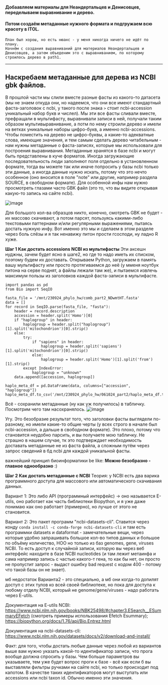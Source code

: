 #### Добаавляем материалы для Неандертальцев и Денисовцев, переделываем выравнивание и дерево. 

#### Потом создаём метаданные нужного формата и подгружаем всю красоту в ITOL.
```
План был хорош, но есть нюанс - у меня никогда ничего не идёт по плану. 
Начнём с создания выравниваний для материалов Неандертальцев и Денисовцев, а затем объеденим это с выравниванием, по которому строилось дерево в path1. 
```
__________________________________
## Наскребаем метаданные для дерева из NCBI gbk файлов. 
В прошлой части мы слили вместе разные фасты из какого-то датасета (мы не знаем откуда они, но надеемся, что они все имеют стандартный фаста-заголовок с ncbi, у такого после знака `>` стоит ncbi-accession уникальный набор букв и числел). Мы эти все фасты сливали вместе, префращали в мультифасту, выравнивали записи в ней, получали таким образом мультивыравнивание, а потм по нему строили дерево и имели на ветках уникальные наборы цифро-букв, а именно ncbi-accessions. Чтобы поместить на дерево не цифро-буквы, а какие-то адекватные слова, имеющие значения, и тем самым сделать дерево читабельным - нам нужны метаданные о фаста-записях, которые мы использовали для построения выравнивания. Метаданные хранятся в базе ncbi и могут быть представлены в куче форматов. Иногда загружающие последовательность люди заполняют поля отдельно в установленном формате, тогда вы можете так или иначе попросить у базы ncbi только эти данные, а иногда данные нужно искать, потому что это нечто особенное (оно вносится в поле "note" или другие, например раздела SOURCE, в свободном формате). Для особенной инфы нам нужно просмотреть глазами часто GBK файл (это то, что вы видите открывая какую-то запись на сайте ncbi). 

![image](https://github.com/user-attachments/assets/4a947641-9a55-422a-8606-1074288af2b1)


Для большого кол-ва образцов никто, конечно, смотреть GBK не будет - их массово скачивают, а потом парсят, пользуясь какими-либо текстовыми паттернами и/или регулярными выражениями, пытаясь достать нужную инфу. Вот именно это мы и сделаем в этом разделе через боль слёзы и я так ненавижу питон прости гсосподи, ну ладно R хуже. 

**Шаг 1 Как достать accessions NCBI из мультифасты**
Эти аксешн нуджны, зачем будет ясно в шаге2, но где то надо иметь их списком, поэтому будем их доставать. Открываем Python, загружаем в память вашу мультифасту или просто протягиваемся до неё (у мменя ноутбук питона на серве поднят, а файлы лежали там же), и пытаемся извлечь максимум пользы из заголовков каждой фаста-записи в мультифасте. 

```
import pandas as pd
from Bio import SeqIO

fasta_file = '/mnt/230924_phylo_hw/comb_part2_NDwmtHT.fasta'
data = []
for record in SeqIO.parse(fasta_file, "fasta"):
    header = record.description
    accession = header.split('Homo')[0]    
    if "haplogroup" in header:
        haplogroup = header.split("haplogroup")[1].split('mitochondrion')[0].strip()
    else:
        try:
            if "sapiens" in header:
                haplogroup = header.split('sapiens')[1].split('mitochondrion')[0].strip()
            else: 
                haplogroup = header.split('Homo')[1].split('from')[1].strip()
        except IndexError:
            haplogroup = "unknown"            
    data.append([accession, haplogroup])

haplo_meta_df = pd.DataFrame(data, columns=["accession", "haplogroup"])
haplo_meta_df.to_csv('/mnt/230924_phylo_hw/061024_part2/haplo_meta_df.tsv',sep="\t")
```
Всё - сохранили метаданные (ну как уж получилось) в табличку. Посмотрим чего там насохранялось. 
![image](https://github.com/user-attachments/assets/287f5ab1-6e26-47bc-bd9f-355ec2d234f0) 

Угу. Это безобразие результат того, что заголовки фасты выглядели по-разному, но имели какие-то общие черты (у всех строго в начале был ncbi-accession, а 
 дальше в свободном формате). Это плохо, потому что становится неудобно парсить, и вы получаете мою табличку. Не страшно в нашем случае, тк это подтверждает необходимость доставать метаданные не из фаста файла, а сложным путём через запрос сведений в бд ncbi для каждой уникальной фасты. 
 
   важнейший принцип биоинформатики be like: **Можно безобразно - главное однообразно** :) 


**Шаг 2 Как достать метаданные с NCBI**
Теория: у NCBI есть два варика программного доступа для массового или автоматического скачивания данных. 

Вариант 1: Это либо API (программный интерфейс) -> оно называется E-utils, оно работает как часть библиотеки Biopython, и я уже даже понимаю как оно работает (примерно), но лучше от этого не становится.

Вариант 2: Это пакет программ "ncbi-datasets-cli". Ставится через конду `conda install -c conda-forge ncbi-datasets-cli` и там есть программки datasets и dataformat - замечательные вещи, через которые удобно запрашивать большое кол-во типов данных и большое по объёму количество, НОО но только из баз genomes, gene, viruses NCBI. То есть доступ к случайной записи, которую вы через веб интерфейс находите в базе NCBI nucleotides (и там лежит метаинфа и сама например запись с частью какого-т гена, то как бы нет, он просто не пропустит запрос - выдаст ошибку bad request с кодом 400 - потому что такой базы он не знает).

мб недостаток Варианта2 - это специально, а мб они когда-то допилят доступ с этих тулов ко всей своей библиотеке, но пока для доступа к любому отделу NCBI, который не genome/gene/viruses - надо работать через E-utils.

Документация на E-utils NCBI: https://www.ncbi.nlm.nih.gov/books/NBK25498/#chapter3.ESearch__ESummaryEFetch (смотреть примеры использования Efetch Esummary); https://biopython.org/docs/1.76/api/Bio.Entrez.html 

Документация на ncbi-datasets-cli: https://www.ncbi.nlm.nih.gov/datasets/docs/v2/download-and-install/ 

Факт: для того, чтобы достать любые данные через любой из вариантов выше вам нужно указать какой-то идентификатор записи, что прога вообще должна спросить у базы. Чем больше параметров вы указываете, тем уже будет вопрос проги к базе - всё как если б вы выставляли фильтры ручками на сайте ncbi, но только происходит под капотом. В качестве таких идентификаторов могут выступать или accessions или ncbi taxon id. Обычно именно эти значения. 


